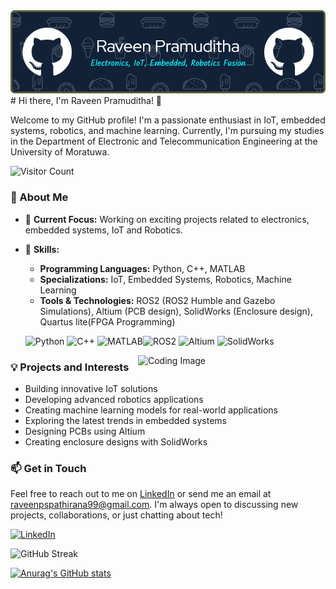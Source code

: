 <img src="https://github.com/RPX2001/RPX2001/blob/main/github-header-image.png" alt="Banner Image">
# Hi there, I'm Raveen Pramuditha! 👋

Welcome to my GitHub profile! I'm a passionate enthusiast in IoT, embedded systems, robotics, and machine learning. Currently, I'm pursuing my studies in the Department of Electronic and Telecommunication Engineering at the University of Moratuwa.


![Visitor Count](https://visitor-badge.laobi.icu/badge?page_id=RPX2001)

### 🚀 About Me

- 🔭 **Current Focus:** Working on exciting projects related to electronics, embedded systems, IoT and Robotics.
- 🌱 **Skills:** 
  - **Programming Languages:** Python, C++, MATLAB
  - **Specializations:** IoT, Embedded Systems, Robotics, Machine Learning
  - **Tools & Technologies:** ROS2 (ROS2 Humble and Gazebo Simulations), Altium (PCB design), SolidWorks (Enclosure design), Quartus lite(FPGA Programming)
  
   ![Python](https://img.shields.io/badge/Python-3776AB?style=for-the-badge&logo=python&logoColor=white) ![C++](https://img.shields.io/badge/C%2B%2B-00599C?style=for-the-badge&logo=c%2B%2B&logoColor=white) ![MATLAB](https://img.shields.io/badge/MATLAB-0076A8?style=for-the-badge&logo=mathworks&logoColor=white)![ROS2](https://img.shields.io/badge/ROS2-22314E?style=for-the-badge&logo=ros&logoColor=white) ![Altium](https://img.shields.io/badge/Altium-007DC3?style=for-the-badge&logo=altium&logoColor=white) ![SolidWorks](https://img.shields.io/badge/SolidWorks-FF0000?style=for-the-badge&logo=solidworks&logoColor=white)

<img align="right" src="https://camo.githubusercontent.com/7de37139d0b4c1ce40865e799b446c0e963a3dd8fb68d239707237c40604fa3d/68747470733a2f2f63646e2e6472696262626c652e636f6d2f75736572732f3733303730332f73637265656e73686f74732f363538313234332f6176656e746f2e676966" alt="Coding Image" width="300"/>


### 💡 Projects and Interests

- Building innovative IoT solutions
- Developing advanced robotics applications
- Creating machine learning models for real-world applications
- Exploring the latest trends in embedded systems
- Designing PCBs using Altium
- Creating enclosure designs with SolidWorks

### 📫 Get in Touch

Feel free to reach out to me on [LinkedIn](https://www.linkedin.com/in/raveen-pramuditha-504564214/) or send me an email at raveenpspathirana99@gmail.com. I'm always open to discussing new projects, collaborations, or just chatting about tech!

 [![LinkedIn](https://img.shields.io/badge/LinkedIn-0077B5?style=for-the-badge&logo=linkedin&logoColor=white)](https://www.linkedin.com/in/raveen-pramuditha-504564214/)

![GitHub Streak](https://github-readme-streak-stats.herokuapp.com?user=RPX2001&theme=dark&date_format=j%20M%5B%20Y%5D)


[![Anurag's GitHub stats](https://github-readme-stats.vercel.app/api?username=RPX2001)](https://github.com/anuraghazra/github-readme-stats)
